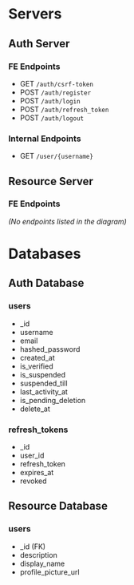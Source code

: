 # Servers

## Auth Server

### FE Endpoints

- GET `/auth/csrf-token`
- POST `/auth/register`
- POST `/auth/login`
- POST `/auth/refresh_token`
- POST `/auth/logout`

### Internal Endpoints

- GET `/user/{username}`

## Resource Server

### FE Endpoints

_(No endpoints listed in the diagram)_

# Databases

## Auth Database

### users

- \_id
- username
- email
- hashed_password
- created_at
- is_verified
- is_suspended
- suspended_till
- last_activity_at
- is_pending_deletion
- delete_at

### refresh_tokens

- \_id
- user_id
- refresh_token
- expires_at
- revoked

## Resource Database

### users

- \_id (FK)
- description
- display_name
- profile_picture_url
